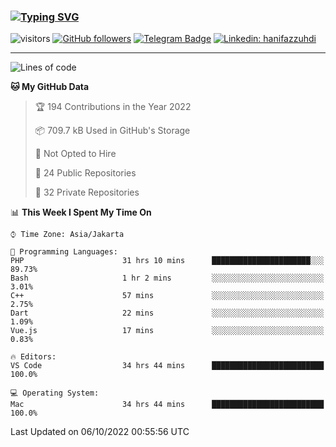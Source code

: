 ### [![Typing SVG](https://readme-typing-svg.herokuapp.com?font=lato&size=22&lines=Hi+There+👋)](https://git.io/typing-svg) 

![visitors](https://visitor-badge.glitch.me/badge?page_id=hanifazzuhdi.hanifazzuhdi)
[![GitHub followers](https://img.shields.io/github/followers/hanifazzuhdi?label=Follow&style=social)](https://github.com/hanifazzuhdi/?tab=follow) 
[![Telegram Badge](https://img.shields.io/badge/-hanif0198-blue?style=social&logo=telegram&link=https://www.t.me/hanif0198/)](https://www.t.me/hanif0198/) 
[![Linkedin: hanifazzuhdi](https://img.shields.io/badge/-hanifazzuhdi-blue?style=flat-square&logo=Linkedin&logoColor=white&link=https://www.linkedin.com/in/hanif-az-zuhdi-69688019b/)](https://www.linkedin.com/in/hanif-az-zuhdi-69688019b/) 

<hr/>

<!--START_SECTION:waka-->
![Lines of code](https://img.shields.io/badge/From%20Hello%20World%20I%27ve%20Written-5%20Million%20lines%20of%20code-blue)

**🐱 My GitHub Data** 

> 🏆 194 Contributions in the Year 2022
 > 
> 📦 709.7 kB Used in GitHub's Storage 
 > 
> 🚫 Not Opted to Hire
 > 
> 📜 24 Public Repositories 
 > 
> 🔑 32 Private Repositories  
 > 
📊 **This Week I Spent My Time On** 

```text
⌚︎ Time Zone: Asia/Jakarta

💬 Programming Languages: 
PHP                      31 hrs 10 mins      ██████████████████████░░░   89.73% 
Bash                     1 hr 2 mins         ░░░░░░░░░░░░░░░░░░░░░░░░░   3.01% 
C++                      57 mins             ░░░░░░░░░░░░░░░░░░░░░░░░░   2.75% 
Dart                     22 mins             ░░░░░░░░░░░░░░░░░░░░░░░░░   1.09% 
Vue.js                   17 mins             ░░░░░░░░░░░░░░░░░░░░░░░░░   0.83%

🔥 Editors: 
VS Code                  34 hrs 44 mins      █████████████████████████   100.0%

💻 Operating System: 
Mac                      34 hrs 44 mins      █████████████████████████   100.0%

```


 Last Updated on 06/10/2022 00:55:56 UTC
<!--END_SECTION:waka-->

